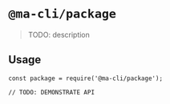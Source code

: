 # `@ma-cli/package`

> TODO: description

## Usage

```
const package = require('@ma-cli/package');

// TODO: DEMONSTRATE API
```
